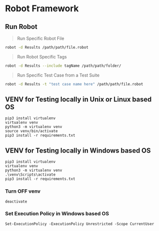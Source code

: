 # Robot Framework


## Run Robot

> Run Specific Robot File

```sh
robot -d Results /path/path/file.robot
```

> Run Robot Specific Tags

```sh
robot -d Results --include tagName /path/path/folder/
```

> Run Specific Test Case from a Test Suite

```sh
robot -d Results -t "test case name here" /path/path/file.robot
```

## VENV for Testing locally in Unix or Linux based OS

```text
pip3 install virtualenv
virtualenv venv
python3 -m virtualenv venv
source venv/bin/activate
pip3 install -r requirements.txt
```

## VENV for Testing locally in Windows based OS

```text
pip3 install virtualenv
virtualenv venv
python3 -m virtualenv venv
.\venv\Scripts\activate
pip3 install -r requirements.txt
```

### Turn OFF venv

```text
deactivate
```

### Set Execution Policy in Windows based OS

```text
Set-ExecutionPolicy -ExecutionPolicy Unrestricted -Scope CurrentUser
```

